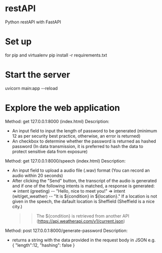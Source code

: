 # restAPI
Python restAPI with FastAPI

# Set up
for pip and virtualenv
pip install -r requirements.txt

# Start the server
uvicorn main:app --reload

# Explore the web application
Method:
get 127.0.0.1:8000 (index.html)
Description:
- An input field to input the length of password to be generated (minimum 12 as per security best practice, otherwise, an error is returned)
- An checkbox to determine whether the password is returned as hashed password (In data transmission, it is preferred to hash the data to protect sensitive data from exposure)

Method:
get 127.0.0.1:8000/speech (index.html)
Description:
- An input field to upload a audio file (.wav) format (You can record an audio within 20 seconds)
- After clicking the "Send" button, the transcript of the audio is generated and if one of the following intents is matched, a response is generated:
=> intent (greeting) -- "Hello, nice to meet you!"
=> intent (wit/get_weather) -- "It is ${condition} in ${location}." If a location is not given in the speech, the dafault location is Sheffield (Sheffield is a nice city.)
    >> The ${condition} is retrieved from another API (https://api.weatherapi.com/v1/current.json)

Method:
post 127.0.0.1:8000/generate-password
Description:
- returns a string with the data provided in the request body in JSON
e.g. 
{
  "length":12,
  "hashing": false
}
